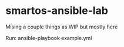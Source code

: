 # smartos-ansible-lab
Mising a couple things as WIP but mostly here

Run:
ansible-playbook example.yml
